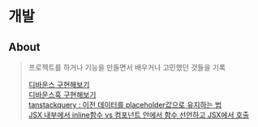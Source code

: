 # 개발

## About

> 프로젝트를 하거나 기능을 만들면서 배우거나 고민했던 것들을 기록<br/>
>
> [디바운스 구현해보기](https://github.com/Pyotato/fe_study/blob/main/dev/debounce.md)<br/>
> [디바운스훅 구현해보기](https://github.com/Pyotato/fe_study/blob/main/dev/useDebounce.md)<br/>
> [tanstackquery : 이전 데이터를 placeholder값으로 유지하는 법](https://github.com/Pyotato/fe_study/blob/main/dev/tanstack_query/how_to_persist_old_data)<br/>
> [JSX 내부에서 inline함수 vs 컴포넌트 안에서 함수 선언하고 JSX에서 호출](https://github.com/Pyotato/fe_study/blob/main/dev/inline_functions_in_JSX.md)
